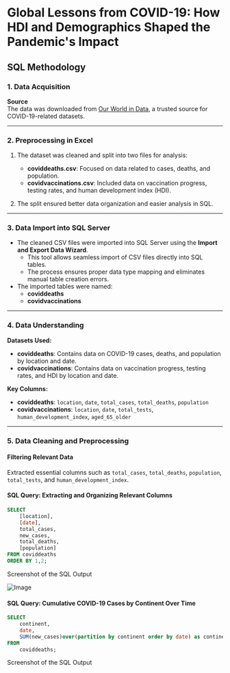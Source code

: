 # Global Lessons from COVID-19: How HDI and Demographics Shaped the Pandemic's Impact

## SQL Methodology

### **1. Data Acquisition**
**Source**  
The data was downloaded from [Our World in Data](https://ourworldindata.org/), a trusted source for COVID-19-related datasets.

---

### **2. Preprocessing in Excel**
1. The dataset was cleaned and split into two files for analysis:
   - **coviddeaths.csv**: Focused on data related to cases, deaths, and population.
   - **covidvaccinations.csv**: Included data on vaccination progress, testing rates, and human development index (HDI).

2. The split ensured better data organization and easier analysis in SQL.

---

### **3. Data Import into SQL Server**
- The cleaned CSV files were imported into SQL Server using the **Import and Export Data Wizard**.
   - This tool allows seamless import of CSV files directly into SQL tables.
   - The process ensures proper data type mapping and eliminates manual table creation errors.
- The imported tables were named:
   - **coviddeaths**
   - **covidvaccinations**

---

### **4. Data Understanding**
**Datasets Used:**
   - **coviddeaths**: Contains data on COVID-19 cases, deaths, and population by location and date.
   - **covidvaccinations**: Contains data on vaccination progress, testing rates, and HDI by location and date.

**Key Columns:**
   - **coviddeaths**: `location`, `date`, `total_cases`, `total_deaths`, `population`
   - **covidvaccinations**: `location`, `date`, `total_tests`, `human_development_index`, `aged_65_older`

---

### **5. Data Cleaning and Preprocessing**
#### Filtering Relevant Data
Extracted essential columns such as `total_cases`, `total_deaths`, `population`, `total_tests`, and `human_development_index`.

#### SQL Query: Extracting and Organizing Relevant Columns
```sql
SELECT 
	[location],
	[date],
	total_cases,
	new_cases,
	total_deaths,
	[population]
FROM coviddeaths
ORDER BY 1,2;
```
Screenshot of the SQL Output

![Image](https://github.com/user-attachments/assets/99fad622-5250-4556-8f25-ed390c6f5532)

#### SQL Query: Cumulative COVID-19 Cases by Continent Over Time
```sql
SELECT
	continent,
	date,
	SUM(new_cases)over(partition by continent order by date) as continents_cumulative_case
FROM
	coviddeaths;
```
Screenshot of the SQL Output
